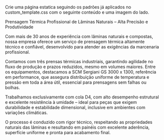 Crie uma página estatica seguindo os padrões já aplicados no custom_template.css com o seguinte conteúdo e uma imagem do lado.

Prensagem Térmica Profissional de Lâminas Naturais – Alta Precisão e Produtividade

Com mais de 30 anos de experiência com lâminas naturais e compostas, nossa empresa oferece um serviço de prensagem térmica altamente técnico e confiável, desenvolvido para atender as exigências da marcenaria profissional.

Contamos com três prensas térmicas industriais, garantindo agilidade no fluxo de produção e prazos reduzidos, mesmo em volumes maiores. Entre os equipamentos, destacamos a SCM Sergiani GS 3000 x 1300, referência em performance, que assegura distribuição uniforme de temperatura e pressão em toda a área útil, essencial para prensagens sem falhas ou bolhas.

Trabalhamos exclusivamente com cola D4, com alto desempenho estrutural e excelente resistência à umidade – ideal para peças que exigem durabilidade e estabilidade dimensional, inclusive em ambientes com variações climáticas.

O processo é conduzido com rigor técnico, respeitando as propriedades naturais das lâminas e resultando em painéis com excelente aderência, superfície uniforme e pronta para acabamento final.